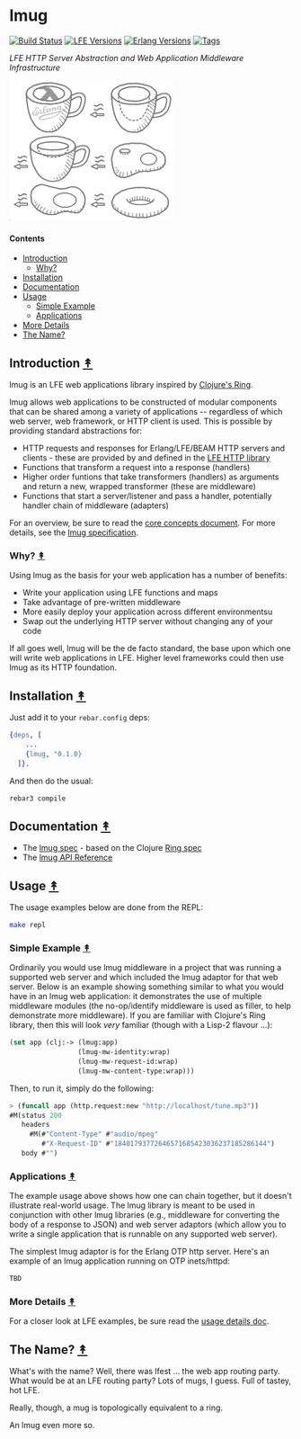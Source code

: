 # lmug

[![Build Status][gh-actions-badge]][gh-actions]
[![LFE Versions][lfe-badge]][lfe]
[![Erlang Versions][erlang-badge]][versions]
[![Tags][github-tags-badge]][github-tags]

*LFE HTTP Server Abstraction and Web Application Middleware Infrastructure*

[![Project Logo][logo]][logo-large]

#### Contents

* [Introduction](#introduction-)
  * [Why?](#why-)
* [Installation](#installation-)
* [Documentation](#documentation-)
* [Usage](#usage-)
  * [Simple Example](#simple-example-)
  * [Applications](#applications-)
* [More Details](#more-details-)
* [The Name?](#the-name-)

## Introduction [&#x219F;](#contents)

lmug is an LFE web applications library inspired by
[Clojure's Ring](https://github.com/ring-clojure/ring).

lmug allows web applications to be constructed of modular components
that can be shared among a variety of applications -- regardless of
which web server, web framework, or HTTP client is used. This is possible by providing
standard abstractions for:

* HTTP requests and responses for Erlang/LFE/BEAM HTTP servers and clients - these are provided by and defined in the [LFE HTTP library](https://github.com/lfe-http/http)
* Functions that transform a request into a response (handlers)
* Higher order funtions that take transformers (handlers) as arguments and return a new, wrapped transformer (these are middleware)
* Functions that start a server/listener and pass a handler, potentially handler chain of middleware (adapters)

For an overview, be sure to read the [core concepts document](./docs/core-concepts.md). For more details, see the [lmug specification](docs/lmug-spec.md).

### Why? [&#x219F;](#contents)

Using lmug as the basis for your web application has a number of
benefits:

* Write your application using LFE functions and maps
* Take advantage of pre-written middleware
* More easily deploy your application across different environmentsu
* Swap out the underlying HTTP server without changing any of your code

If all goes well, lmug will be the de facto standard, the base upon which one will write web applications in LFE. Higher level frameworks could then use lmug as its HTTP foundation.

## Installation [&#x219F;](#contents)

Just add it to your ``rebar.config`` deps:

```erlang
{deps, [
    ...
    {lmug, "0.1.0}
  ]}.
```

And then do the usual:

```bash
rebar3 compile
```

## Documentation [&#x219F;](#contents)

* The [lmug spec](docs/SPEC.md) - based on the Clojure [Ring spec](https://github.com/ring-clojure/ring/blob/master/SPEC)
* The [lmug API Reference](http://lfe-mug.github.io/lmug/current/api)

## Usage [&#x219F;](#contents)

The usage examples below are done from the REPL:

```bash
make repl
```

### Simple Example [&#x219F;](#contents)

Ordinarily you would use lmug middleware in a project that was running a
supported web server and which included the lmug adaptor for that web server.
Below is an example showing something similar to what you would have in an
lmug web application: it demonstrates the use of multiple middleware modules (the
no-op/identify middleware is used as filler, to help demonstrate more middleware).
If you are familiar with Clojure's Ring library, then this will look *very*
familiar (though with a Lisp-2 flavour ...):

```lisp
(set app (clj:-> (lmug:app)
                 (lmug-mw-identity:wrap)
                 (lmug-mw-request-id:wrap)
                 (lmug-mw-content-type:wrap)))
```

Then, to run it, simply do the following:

```lisp
> (funcall app (http.request:new "http://localhost/tune.mp3"))
#M(status 200
   headers
     #M(#"Content-Type" #"audio/mpeg"
        #"X-Request-ID" #"18401793772646571685423036237185286144")
   body #"")
```

### Applications [&#x219F;](#contents)

The example usage above shows how one can chain together, but it doesn't
illustrate real-world usage. The lmug library is meant to be used in
conjunction with other lmug libraries (e.g., middleware for converting the
body of a response to JSON) and web server adaptors (which allow you to write
a single application that is runnable on any supported web server).

The simplest lmug adaptor is for the Erlang OTP http server. Here's an
example of an lmug application running on OTP inets/httpd:

```lisp
TBD
```

### More Details [&#x219F;](#contents)

For a closer look at LFE examples, be sure read the [usage details doc](./doc/usage-details).

## The Name? [&#x219F;](#contents)

What's with the name? Well, there was lfest ... the web app routing
party. What would be at an LFE routing party? Lots of mugs, I guess.
Full of tastey, hot LFE.

Really, though, a mug is topologically equivalent to a ring.

An lmug even more so.


[//]: ---Named-Links---

[logo]: resources/images/mugring-small-grey-3.png
[logo-large]: resources/images/mugring-large-grey-3.png
[gh-actions-badge]: https://github.com/lfe-mug/lmug/workflows/ci%2Fcd/badge.svg
[gh-actions]: https://github.com/lfe-mug/lmug/actions
[lfe]: https://github.com/lfe/lfe
[lfe-badge]: https://img.shields.io/badge/lfe-2.1-blue.svg
[erlang-badge]: https://img.shields.io/badge/erlang-21%20to%2026-blue.svg
[versions]: https://github.com/lfe-mug/lmug/blob/master/.github/workflows/cicd.yml
[github-tags]: https://github.com/lfe-mug/lmug/tags
[github-tags-badge]: https://img.shields.io/github/tag/lfe-mug/lmug.svg
